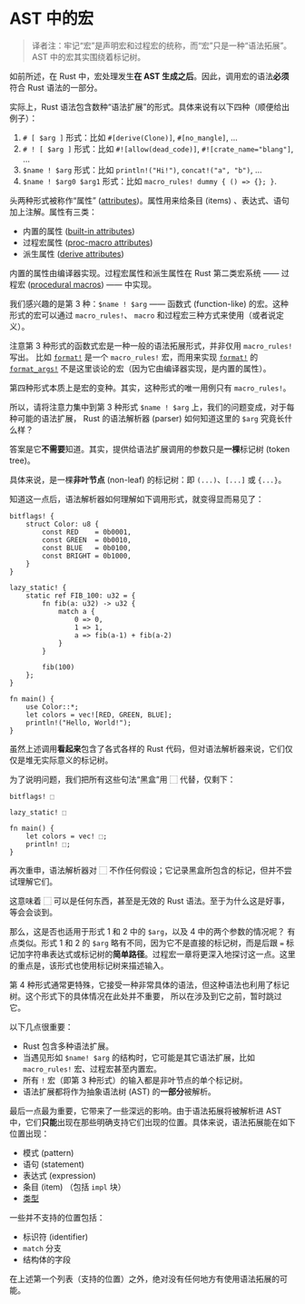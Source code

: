 # AST 中的宏

> 译者注：牢记“宏”是声明宏和过程宏的统称，而“宏”只是一种“语法拓展”。AST 中的宏其实围绕着标记树。

如前所述，在 Rust 中，宏处理发生**在 AST 生成之后**。因此，调用宏的语法**必须**符合 
Rust 语法的一部分。

实际上，Rust 语法包含数种“语法扩展”的形式。具体来说有以下四种（顺便给出例子）：

1. `# [ $arg ]` 形式：比如 `#[derive(Clone)]`, `#[no_mangle]`, …
1. `# ! [ $arg ]` 形式：比如 `#![allow(dead_code)]`, `#![crate_name="blang"]`, …
1. `$name ! $arg` 形式：比如 `println!("Hi!")`, `concat!("a", "b")`, …
1. `$name ! $arg0 $arg1` 形式：比如 `macro_rules! dummy { () => {}; }`.

头两种形式被称作“属性” ([attributes])。属性用来给条目 (items) 、表达式、语句加上注解。属性有三类：
- 内置的属性 ([built-in attributes])
- 过程宏属性 ([proc-macro attributes])
- 派生属性 ([derive attributes])

内置的属性由编译器实现。过程宏属性和派生属性在 Rust 第二类宏系统 —— 过程宏 ([procedural macros]) —— 中实现。

我们感兴趣的是第 3 种：`$name ! $arg` —— 函数式 (function-like) 的宏。这种形式的宏可以通过
`macro_rules!`、 `macro` 和过程宏三种方式来使用（或者说定义）。

注意第 3 种形式的函数式宏是一种一般的语法拓展形式，并非仅用 `macro_rules!` 写出。
比如 [`format!`] 是一个 `macro_rules!` 宏，而用来实现 [`format!`] 的 [`format_args!`] 不是这里谈论的宏（因为它由编译器实现，是内置的属性）。

第四种形式本质上是宏的变种。其实，这种形式的唯一用例只有 `macro_rules!`。

所以，请将注意力集中到第 3 种形式 `$name ! $arg` 上，我们的问题变成，对于每种可能的语法扩展，
Rust 的语法解析器 (parser) 如何知道这里的 `$arg` 究竟长什么样？

答案是它**不需要**知道。其实，提供给语法扩展调用的参数只是**一棵**标记树 (token tree)。

具体来说，是一棵**非叶节点** (non-leaf) 的标记树：即 `(...)`、`[...]` 或 `{...}`。

知道这一点后，语法解析器如何理解如下调用形式，就变得显而易见了：

```rust,ignore
bitflags! {
    struct Color: u8 {
        const RED    = 0b0001,
        const GREEN  = 0b0010,
        const BLUE   = 0b0100,
        const BRIGHT = 0b1000,
    }
}

lazy_static! {
    static ref FIB_100: u32 = {
        fn fib(a: u32) -> u32 {
            match a {
                0 => 0,
                1 => 1,
                a => fib(a-1) + fib(a-2)
            }
        }

        fib(100)
    };
}

fn main() {
    use Color::*;
    let colors = vec![RED, GREEN, BLUE];
    println!("Hello, World!");
}
```

虽然上述调用**看起来**包含了各式各样的 Rust 代码，但对语法解析器来说，它们仅仅是堆无实际意义的标记树。

为了说明问题，我们把所有这些句法“黑盒”用 ⬚ 代替，仅剩下：

```text
bitflags! ⬚

lazy_static! ⬚

fn main() {
    let colors = vec! ⬚;
    println! ⬚;
}
```

再次重申，语法解析器对 ⬚ 不作任何假设；它记录黑盒所包含的标记，但并不尝试理解它们。

这意味着 ⬚ 可以是任何东西，甚至是无效的 Rust 语法。至于为什么这是好事，等会会谈到。

那么，这是否也适用于形式 1 和 2 中的 `$arg`，以及 4 中的两个参数的情况呢？
有点类似。形式 1 和 2 的 `$arg` 略有不同，因为它不是直接的标记树，而是后跟 `=`
标记加字符串表达式或标记树的**简单路径**。过程宏一章将更深入地探讨这一点。这里的重点是，该形式也使用标记树来描述输入。

第 4 种形式通常更特殊，它接受一种非常具体的语法，但这种语法也利用了标记树。这个形式下的具体情况在此处并不重要，
所以在涉及到它之前，暂时跳过它。

以下几点很重要：

* Rust 包含多种语法扩展。
* 当遇见形如 `$name! $arg` 的结构时，它可能是其它语法扩展，比如 `macro_rules!` 宏、过程宏甚至内置宏。
* 所有 `!` 宏（即第 3 种形式）的输入都是非叶节点的单个标记树。
* 语法扩展都将作为抽象语法树 (AST) 的**一部分**被解析。

最后一点最为重要，它带来了一些深远的影响。由于语法拓展将被解析进 AST
中，它们**只能**出现在那些明确支持它们出现的位置。具体来说，语法拓展能在如下位置出现：

* 模式 (pattern) 
* 语句 (statement) 
* 表达式 (expression)
* 条目 (item) （包括 `impl` 块）
* [类型][type-macros]

一些并不支持的位置包括：

* 标识符 (identifier)
* `match` 分支
* 结构体的字段

在上述第一个列表（支持的位置）之外，绝对没有任何地方有使用语法拓展的可能。

[type-macros]: https://rust-lang.github.io/rfcs/0873-type-macros.html


[attributes]: https://doc.rust-lang.org/reference/attributes.html
[built-in attributes]: https://doc.rust-lang.org/reference/attributes.html#built-in-attributes-index
[proc-macro attributes]: https://doc.rust-lang.org/reference/procedural-macros.html#attribute-macros
[derive attributes]: https://doc.rust-lang.org/reference/procedural-macros.html#derive-macro-helper-attributes
[procedural macros]: https://doc.rust-lang.org/reference/procedural-macros.html
[`format!`]: https://doc.rust-lang.org/std/macro.format.html
[`format_args!`]: https://doc.rust-lang.org/std/macro.format_args.html
